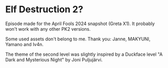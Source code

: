 # Elf Destruction 2?

Episode made for the April Fools 2024 snapshot (Greta X1).
It probably won't work with any other PK2 versions.

Some used assets don't belong to me.
Thank you: Janne, MAKYUNI, Yamano and Iv4n.

The theme of the second level was slightly inspired by a Duckface level "A Dark and Mysterious Night" by Joni Puljujärvi.